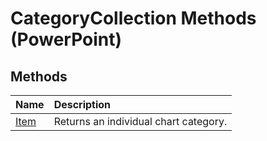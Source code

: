 
# CategoryCollection Methods (PowerPoint)

## Methods



|**Name**|**Description**|
|:-----|:-----|
|[Item](b1da03a5-89cd-2cfb-bee9-f83aaf30435f.md)|Returns an individual chart category.|

